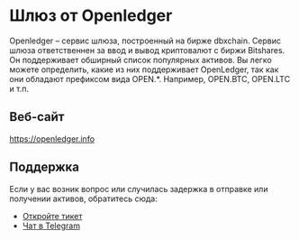 # Шлюз от Openledger

Openledger – сервис шлюза, построенный на бирже dbxchain. Сервис шлюза ответственнен за ввод и вывод криптовалют с биржи Bitshares. Он поддерживает обширный список популярных активов. Вы легко можете определить, какие из них поддерживает OpenLedger, так как они обладают префиксом вида OPEN.*. Например, OPEN.BTC, OPEN.LTC и т.п.

## Веб-сайт

<https://openledger.info>

## Поддержка

Если у вас возник вопрос или случилась задержка в отправке или получении активов, обратитесь сюда:

- [Откройте тикет](https://openledger.freshdesk.com/support/home)
- [Чат в Telegram](https://t.me/OpenLedgerDC)